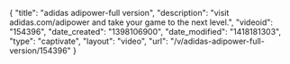 {
    "title": "adidas adipower-full version",
    "description": "visit adidas.com\/adipower and take your game to the next level.",
    "videoid": "154396",
    "date_created": "1398106900",
    "date_modified": "1418181303",
    "type": "captivate",
    "layout": "video",
    "url": "\/v\/adidas-adipower-full-version\/154396"
}